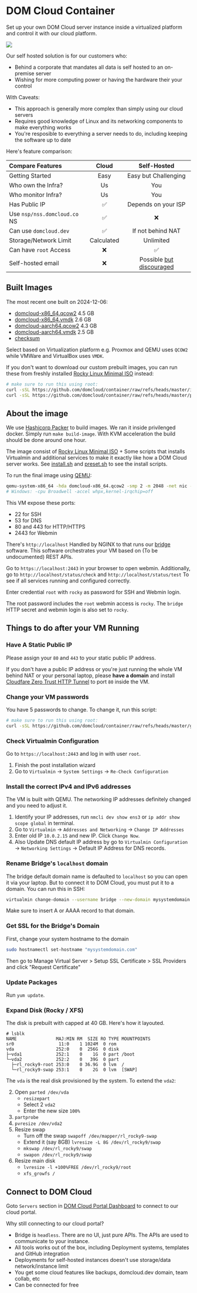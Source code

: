 # DOM Cloud Container

Set up your own DOM Cloud server instance inside a virtualized platform and control it with our cloud platform.

![](https://domcloud.co/assets/ss/selfhost.png)

Our self hosted solution is for our customers who:

+ Behind a corporate that mandates all data is self hosted to an on-premise server
+ Wishing for more computing power or having the hardware their your control

With Caveats:

+ This approach is generally more complex than simply using our cloud servers
+ Requires good knowledge of Linux and its networking components to make everything works
+ You're resposible to everything a server needs to do, including keeping the software up to date

Here's feature comparison:

| Compare Features | Cloud | Self-Hosted |
|:---|:---:|:---:|
| Getting Started  | Easy  | Easy but Challenging |
| Who own the Infra? | Us  | You |
| Who monitor Infra? | Us  | You |
| Has Public IP | ✅  | Depends on your ISP |
| Use `nsp/nss.domcloud.co` NS   | ✅ | ❌ |
| Can use `domcloud.dev` | ✅ | If not behind NAT |
| Storage/Network Limit  | Calculated  | Unlimited  |
| Can have `root` Access   | ❌ | ✅ |
| Self-hosted email  | ❌ | Possible [but discouraged](https://cfenollosa.com/blog/after-self-hosting-my-email-for-twenty-three-years-i-have-thrown-in-the-towel-the-oligopoly-has-won.html) |

## Built Images

The most recent one built on 2024-12-06:

+ [domcloud-x86_64.qcow2](https://domcloud-images.fra1.cdn.digitaloceanspaces.com/2412/domcloud-x86_64.qcow2) 4.5 GB
+ [domcloud-x86_64.vmdk](https://domcloud-images.fra1.cdn.digitaloceanspaces.com/2412/domcloud-x86_64.vmdk) 2.6 GB
+ [domcloud-aarch64.qcow2](https://domcloud-images.fra1.cdn.digitaloceanspaces.com/2412/domcloud-aarch64.qcow2) 4.3 GB
+ [domcloud-aarch64.vmdk](https://domcloud-images.fra1.cdn.digitaloceanspaces.com/2412/domcloud-aarch64.vmdk) 2.5 GB
+ [checksum](https://domcloud-images.fra1.cdn.digitaloceanspaces.com/2411/checksums.txt)

Select based on Virtualization platform e.g. Proxmox and QEMU uses `QCOW2` while VMWare and VirtualBox uses `VMDK`.

If you don't want to download our custom prebuilt images, you can run these from freshly installed [Rocky Linux Minimal ISO](https://rockylinux.org/download) instead:

```sh
# make sure to run this using root:
curl -sSL https://github.com/domcloud/container/raw/refs/heads/master/install.sh | bash
curl -sSL https://github.com/domcloud/container/raw/refs/heads/master/preset.sh | bash
```

## About the image

We use [Hashicorp Packer](https://developer.hashicorp.com/packer/docs/install) to build images. We ran it inside privilenged docker. Simply run `make build-image`. With KVM acceleration the build should be done around one hour.

The image consist of [Rocky Linux Minimal ISO](https://rockylinux.org/download) + Some scripts that installs Virtualmin and additional services to make it exactly like how a DOM Cloud server works. See [install.sh](./install.sh) and [preset.sh](./preset.sh) to see the install scripts.

To run the final image using [QEMU](https://www.qemu.org):

```bash
qemu-system-x86_64 -hda domcloud-x86_64.qcow2 -smp 2 -m 2048 -net nic -net user,hostfwd=tcp::2022-:22,hostfwd=tcp::2080-:80,hostfwd=tcp::3443-:443,hostfwd=tcp::2443-:2443 -cpu max -accel kvm
# Windows: -cpu Broadwell -accel whpx,kernel-irqchip=off
```

This VM expose these ports:

+ 22 for SSH
+ 53 for DNS
+ 80 and 443 for HTTP/HTTPS
+ 2443 for Webmin

There's `http://localhost` Handled by NGINX to that runs our [bridge](https://github.com/domcloud/bridge/) software. This software orchestrates your VM based on (To be undocumented) REST APIs.

Go to `https://localhost:2443` in your browser to open webmin. Additionally, go to `http://localhost/status/check` and  `http://localhost/status/test` To see if all services running and configured correctly.

Enter credential `root` with `rocky` as password for SSH and Webmin login. 

The root password includes the `root` webmin access is `rocky`. The `bridge` HTTP secret and webmin login is also set to `rocky`.

## Things to do after your VM Running

### Have A Static Public IP

Please assign your `80` and `443` to your static public IP address.

If you don't have a public IP address or you're just running the whole VM behind NAT or your personal laptop, please **have a domain** and install [Cloudfare Zero Trust HTTP Tunnel](https://medium.com/@tomer.klein/cloudflare-zero-trust-setting-up-my-first-tunnel-1276ae4b61a4) to port `80` inside the VM. 

### Change your VM passwords

You have 5 passwords to change. To change it, run this script:

```sh
# make sure to run this using root:
curl -sSL https://github.com/domcloud/container/raw/refs/heads/master/genpass.sh | bash
```

### Check Virtualmin Configuration

Go to `https://localhost:2443` and log in with user `root`. 

1. Finish the post installation wizard
2. Go to `Virtualmin` -> `System Settings` -> `Re-Check Configuration`

### Install the correct IPv4 and IPv6 addresses

The VM is built with QEMU. The networking IP addresses definitely changed and you need to adjust it.

1. Identify your IP addresses, run `nmcli dev show ens3` or `ip addr show scope global` in terminal.
2. Go to `Virtualmin` -> `Addresses and Networking` -> `Change IP Addresses`
3. Enter old IP `10.0.2.15` and new IP. Click `Change Now`.
4. Also Update DNS default IP address by go to `Virtualmin Configuration` -> `Networking Settings` -> Default IP Address for DNS records.

### Rename Bridge's `localhost` domain

The bridge default domain name is defaulted to `localhost` so you can open it via your laptop. But to connect it to DOM Cloud, you must put it to a domain. You can run this in SSH:

```sh
virtualmin change-domain --username bridge --new-domain mysystemdomain.com
```

Make sure to insert A or AAAA record to that domain.

### Get SSL for the Bridge's Domain

First, change your system hostname to the domain

```sh
sudo hostnamectl set-hostname "mysystemdomain.com"
```

Then go to Manage Virtual Server > Setup SSL Certificate > SSL Providers and click "Request Certificate"

### Update Packages

Run `yum update`.

### Expand Disk (Rocky / XFS)

The disk is prebuilt with capped at 40 GB. Here's how it layouted.

```
# lsblk
NAME               MAJ:MIN RM  SIZE RO TYPE MOUNTPOINTS
sr0                 11:0    1 1024M  0 rom
vda                252:0    0  256G  0 disk
├─vda1             252:1    0    1G  0 part /boot
└─vda2             252:2    0   39G  0 part
  ├─rl_rocky9-root 253:0    0 36.9G  0 lvm  /
  └─rl_rocky9-swap 253:1    0    2G  0 lvm  [SWAP]
```

The `vda` is the real disk provisioned by the system. To extend the `vda2`: 

2. Open `parted /dev/vda`
    + `resizepart`
    + Select 2 `vda2`
    + Enter the new size `100%`
3. `partprobe`
4. `pvresize /dev/vda2`
5. Resize swap
    + Turn off the swap `swapoff /dev/mapper/rl_rocky9-swap`
    + Extend it (say 8GB) `lvresize -L 8G /dev/rl_rocky9/swap`
    + `mkswap /dev/rl_rocky9/swap`
    + `swapon /dev/rl_rocky9/swap`
6. Resize main disk
    + `lvresize -l +100%FREE /dev/rl_rocky9/root`
    + `xfs_growfs /`

## Connect to DOM Cloud

Goto `Servers` section in [DOM Cloud Portal Dashboard](https://my.domcloud.co) to connect to our cloud portal.

Why still connecting to our cloud portal?

+ Bridge is `headless`. There are no UI, just pure APIs. The APIs are used to communicate to your instance.
+ All tools works out of the box, including Deployment systems, templates and GitHub integration
+ Deployments for self-hosted instances doesn't use storage/data network/instance limit
+ You get some cloud features like backups, domcloud.dev domain, team collab, etc
+ Can be connected for free

